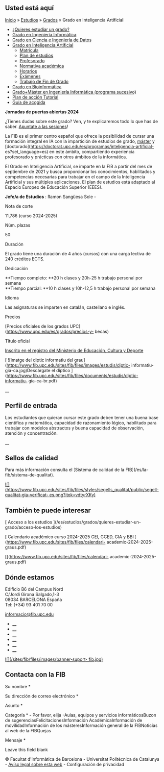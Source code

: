 ## Usted está aquí

[Inicio](/es) » [Estudios](/es/estudios) » [Grados](/es/estudios/grados) »
Grado en Inteligencia Artificial

  * [¿Quieres estudiar un grado?](/es/estudios/grados/quieres-estudiar-un-grado)
  * [Grado en Ingeniería Informática](/es/estudios/grados/grado-en-ingenieria-informatica)
  * [Grado en Ciencia e Ingeniería de Datos](/es/estudios/grados/grado-en-ciencia-e-ingenieria-de-datos)
  * [Grado en Inteligencia Artificial](/es/estudios/grados/grado-en-inteligencia-artificial)
    * [Matrícula](/es/estudios/grados/grado-en-inteligencia-artificial/matricula)
    * [Plan de estudios](/es/estudios/grados/grado-en-inteligencia-artificial/plan-de-estudios)
    * [Profesorado](/es/estudios/grados/grado-en-inteligencia-artificial/profesorado)
    * [Normativa académica](/es/estudios/grados/grado-en-inteligencia-artificial/normativa-academica)
    * [Horarios](/es/estudios/grados/grado-en-inteligencia-artificial/horarios)
    * [Exámenes](/es/estudios/grados/grado-en-inteligencia-artificial/examenes)
    * [Trabajo de Fin de Grado](/es/estudios/grados/grado-en-inteligencia-artificial/trabajo-de-fin-de-grado)
  * [Grado en Bioinformática](/es/estudios/grados/grado-en-bioinformatica)
  * [Grado+Máster en Ingeniería Informática (programa sucesivo)](/es/estudios/grados/gradomaster-en-ingenieria-informatica-programa-sucesivo)
  * [Plan de acción Tutorial](/es/estudios/grados/plan-de-accion-tutorial)
  * [Guía de acogida](/es/estudios/grados/guia-de-acogida-estudiantado-de-grado)

**Jornadas de puertas abiertas 2024**

¿Tienes dudas sobre este grado? Ven, y te explicaremos todo lo que has de
saber. [Apuntate a las sesiones](/ca/secundaria/portes-obertes)!

La FIB es el primer centro español que ofrece la posibilidad de cursar una
formación integral en IA con la impartición de estudios de grado,
[máster](/es/estudios/masteres/master-en-inteligencia-artificial) y
[doctorado](https://doctorat.upc.edu/es/programas/inteligencia-artificial-
es?set_language=es) en este ámbito, compartiendo experiencia profesorado y
prácticas con otros ámbitos de la informática.

El Grado en Inteligencia Artificial, se imparte en la FIB a partir del mes de
septiembre de 2021 y busca proporcionar los conocimientos, habilitados y
competencias necesarias para trabajar en el campo de la Inteligencia
Artificial y sus múltiples aplicaciones. El plan de estudios está adaptado al
Espacio Europeo de Educación Superior (EEES).

**Jefe/a de Estudios** : Ramon Sangüesa Sole -

Nota de corte

11,786 (curso 2024-2025)

Núm. plazas

50

Duración

El grado tiene una duración de 4 años (cursos) con una carga lectiva de 240
créditos ECTS.

Dedicación

**Tiempo completo:  **20 h clases y 20h-25 h trabajo personal por semana  
**Tiempo parcial:  **10 h clases y 10h-12,5 h trabajo personal por semana

Idioma

Las asignaturas se imparten en catalán, castellano e inglés.

Precios

[Precios oficiales de los grados UPC](https://www.upc.edu/es/grados/precios-y-
becas)

Título oficial

[ Inscrito en el registro del Ministerio de Educación, Cultura y Deporte
](https://www.educacion.gob.es/ruct/estudiocentro.action?codigoCiclo=SC&codigoEstudio=2504183&actual=estudios)

[ ![imatge del diptic informatiu del
grau](https://www.fib.upc.edu/sites/fib/files/images/estudis/diptic-
informatiu-gia-ca.jpg)Descárgate el díptico
](https://www.fib.upc.edu/sites/fib/files/documents/estudis/diptic-informatiu-
gia-ca-br.pdf)

__

## Perfil de entrada

Los estudiantes que quieran cursar este grado deben tener una buena base
científica y matemática, capacidad de razonamiento lógico, habilitado para
trabajar con modelos abstractos y buena capacidad de observación, atención y
concentración.

__

## Sellos de calidad

Para más información consulta el [Sistema de calidad de la FIB](/es/la-
fib/sistema-de-qualitat).

[![](https://www.fib.upc.edu/sites/fib/files/styles/segells_qualitat/public/segell-
qualitat-gia-verificat-
es.png?itok=vdtyrXKy)](https://estudis.aqu.cat/euc/es/Titulacions/Fitxa?titulacioId=14938)

## También te puede interesar

[ Acceso a los estudios ](/es/estudios/grados/quieres-estudiar-un-
grado/acceso-los-estudios)

[](/es/estudios/grados/quieres-estudiar-un-grado/acceso-los-estudios)

[ Calendario académico curso 2024-2025 GEI, GCED, GIA y BBI
](https://www.fib.upc.edu/sites/fib/files/calendari-
academic-2024-2025-graus.pdf)

[](https://www.fib.upc.edu/sites/fib/files/calendari-
academic-2024-2025-graus.pdf)

## Dónde estamos

Edificio B6 del Campus Nord  
C/Jordi Girona Salgado,1-3  
08034 BARCELONA España  
Tel: (+34) 93 401 70 00

[informacio@fib.upc.edu](mailto:informacio@fib.upc.edu)

  * [__](/es/noticies/rss.rss)
  * [__](https://www.facebook.com/fib.upc)
  * [__](https://twitter.com/fib_upc)
  * [__](https://www.flickr.com/photos/fib-upc/albums)
  * [__](https://www.youtube.com/user/mediafib)
  * [__](https://www.instagram.com/fib.upc/)

[![](/sites/fib/files/images/banner-suport-
fib.jpg)](http://suport.fib.upc.edu)

## Contacta con la FIB

Su nombre *

Su dirección de correo electrónico *

Asunto *

Categoría * \- Por favor, elija -Aulas, equipos y servicios informáticosBuzon
de sugerenciasFelicitacionesInformación AcadémicaInformación de
movilidadInformación de los másteresInformación general de la FIBNoticias al
web de la FIBQuejas

Mensaje *

Leave this field blank

© Facultat d'Informàtica de Barcelona - Universitat Politècnica de Catalunya -
[Avíso legal sobre esta web](/es/aviso-legal-sobre-esta-web) \- Configuración
de privacidad

